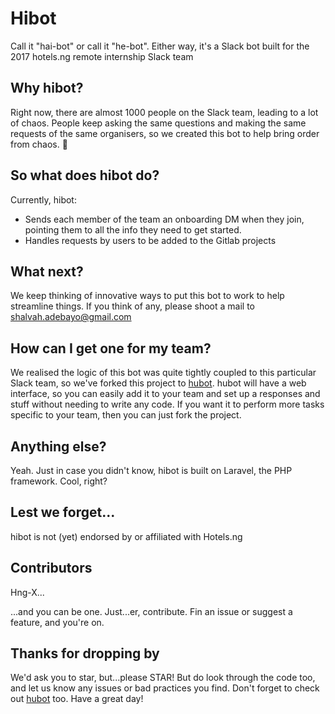 # Hibot

Call it "hai-bot" or call it "he-bot". Either way, it's a Slack bot built for the 2017 hotels.ng remote internship Slack team

## Why hibot?
Right now, there are almost 1000 people on the Slack team, leading to a lot of chaos. People keep asking the same questions and making the same requests of the same organisers, so we created this bot to help bring order from chaos. :slightly_smiling_face:

## So what does hibot do?
Currently, hibot:
* Sends each member of the team an onboarding DM when they join, pointing them to all the info they need to get started.
* Handles requests by users to be added to the Gitlab projects

## What next?
We keep thinking of innovative ways to put this bot to work to help streamline things. If you think of any, please shoot a mail to shalvah.adebayo@gmail.com

## How can I get one for my team?
We realised the logic of this bot was quite tightly coupled to this particular Slack team, so we've forked this project to [hubot](https://github.com/Hng-X/hubot). hubot will have a web interface, so you can easily add it to your team and set up a responses and stuff without needing to write any code. If you want it to perform more tasks specific to your team, then you can just fork the project.

## Anything else?
Yeah. Just in case you didn't know, hibot is built on Laravel, the PHP framework. Cool, right?

## Lest we forget...
hibot is not (yet) endorsed by or affiliated with Hotels.ng

## Contributors
Hng-X...

...and you can be one. Just...er, contribute. Fin an issue or suggest a feature, and you're on.

## Thanks for dropping by
We'd ask you to star, but...please STAR! But do look through the code too, and let us know any issues or bad practices you find. Don't forget to check out [hubot](https://github.com/Hng-X/hubot) too. Have a great day!
